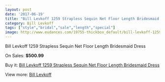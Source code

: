 ```yaml
---
layout: post
date: '2017-06-19'
title: "Bill Levkoff 1259 Strapless Sequin Net Floor Length Bridesmaid Dress"
category: Bill Levkoff
tags: ["style","bridal","sale","length","special"]
image: http://www.eudances.com/19755-thickbox_default/bill-levkoff-1259-strapless-sequin-net-floor-length-bridesmaid-dress.jpg
---
```

Bill Levkoff 1259 Strapless Sequin Net Floor Length Bridesmaid Dress

On Sales: **$500.99**
<a href="https://www.eudances.com/en/bill-levkoff/5871-bill-levkoff-1259-strapless-sequin-net-floor-length-bridesmaid-dress.html"><amp-img layout="responsive" width="600" height="600" src="//www.eudances.com/19755-thickbox_default/bill-levkoff-1259-strapless-sequin-net-floor-length-bridesmaid-dress.jpg" alt="Bill Levkoff 1259 Strapless Sequin Net Floor Length Bridesmaid Dress 0" /></a>
<a href="https://www.eudances.com/en/bill-levkoff/5871-bill-levkoff-1259-strapless-sequin-net-floor-length-bridesmaid-dress.html"><amp-img layout="responsive" width="600" height="600" src="//www.eudances.com/19756-thickbox_default/bill-levkoff-1259-strapless-sequin-net-floor-length-bridesmaid-dress.jpg" alt="Bill Levkoff 1259 Strapless Sequin Net Floor Length Bridesmaid Dress 1" /></a>

Buy it: [Bill Levkoff 1259 Strapless Sequin Net Floor Length Bridesmaid Dress](https://www.eudances.com/en/bill-levkoff/5871-bill-levkoff-1259-strapless-sequin-net-floor-length-bridesmaid-dress.html "Bill Levkoff 1259 Strapless Sequin Net Floor Length Bridesmaid Dress")

View more: [Bill Levkoff](https://www.eudances.com/en/57-bill-levkoff "Bill Levkoff")